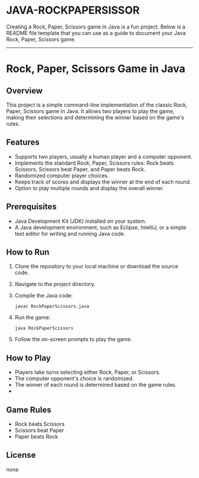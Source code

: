 ﻿# JAVA-ROCKPAPERSISSOR
 Creating a Rock, Paper, Scissors game in Java is a fun project. Below is a README file template that you can use as a guide to document your Java Rock, Paper, Scissors game.

---

# Rock, Paper, Scissors Game in Java

## Overview

This project is a simple command-line implementation of the classic Rock, Paper, Scissors game in Java. It allows two players to play the game, making their selections and determining the winner based on the game's rules.

## Features

- Supports two players, usually a human player and a computer opponent.
- Implements the standard Rock, Paper, Scissors rules: Rock beats Scissors, Scissors beat Paper, and Paper beats Rock.
- Randomized computer player choices.
- Keeps track of scores and displays the winner at the end of each round.
- Option to play multiple rounds and display the overall winner.

## Prerequisites

- Java Development Kit (JDK) installed on your system.
- A Java development environment, such as Eclipse, IntelliJ, or a simple text editor for writing and running Java code.

## How to Run

1. Clone the repository to your local machine or download the source code.

2. Navigate to the project directory.

3. Compile the Java code:
   ```shell
   javac RockPaperScissors.java
   ```

4. Run the game:
   ```shell
   java RockPaperScissors
   ```

5. Follow the on-screen prompts to play the game.

## How to Play

- Players take turns selecting either Rock, Paper, or Scissors.
- The computer opponent's choice is randomized.
- The winner of each round is determined based on the game rules.
- 
## Game Rules

- Rock beats Scissors
- Scissors beat Paper
- Paper beats Rock

## License

none
